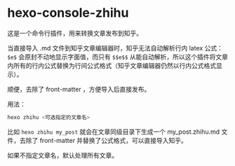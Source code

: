 # hexo-console-zhihu

这是一个命令行插件，用来转换文章发布到知乎。

当直接导入 .md 文件到知乎文章编辑器时，知乎无法自动解析行内 latex 公式： `$e$` 会原封不动地显示字面值，而只有 `$$e$$` 从能自动解析，所以这个插件将文章内所有的行内公式替换为行间公式格式（知乎文章编辑器仍然以行内公式格式显示）。

顺便，去除了 front-matter ，方便导入后直接发布。

用法：

```bash
hexo zhihu <可选指定的文章名>
```

比如 `hexo zhihu my_post` 就会在文章同级目录下生成一个 my_post.zhihu.md 文件，去除了 front-matter 并替换了公式格式，可以直接导入知乎。

如果不指定文章名，默认处理所有文章。
